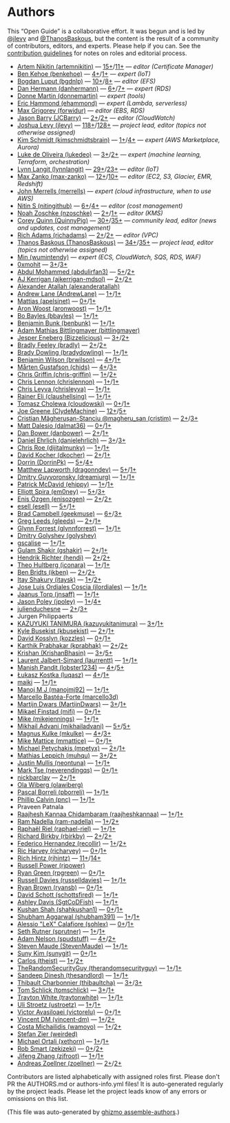 # Authors

This “Open Guide” is a collaborative effort.
It was begun and is led by [@jlevy](https://github.com/jlevy) and [@ThanosBaskous](https://github.com/ThanosBaskous),
but the content is the result of a community of contributors, editors, and experts.
Please help if you can. See the [contribution guidelines](CONTRIBUTING.md) for notes on roles and editorial process.


* [Artem Nikitin (artemnikitin)](https://github.com/artemnikitin) — [15+](https://github.com/open-guides/og-aws/commits?author=artemnikitin)/[11+](https://github.com/open-guides/og-aws/issues?q=author%3Aartemnikitin) — _editor (Certificate Manager)_
* [Ben Kehoe (benkehoe)](https://github.com/benkehoe) — [4+](https://github.com/open-guides/og-aws/commits?author=benkehoe)/[1+](https://github.com/open-guides/og-aws/issues?q=author%3Abenkehoe) — _expert (IoT)_
* [Bogdan Luput (bgdnlp)](https://github.com/bgdnlp) — [10+](https://github.com/open-guides/og-aws/commits?author=bgdnlp)/[8+](https://github.com/open-guides/og-aws/issues?q=author%3Abgdnlp) — _editor (EFS)_
* [Dan Hermann (danhermann)](https://github.com/danhermann) — [6+](https://github.com/open-guides/og-aws/commits?author=danhermann)/[7+](https://github.com/open-guides/og-aws/issues?q=author%3Adanhermann) — _expert (RDS)_
* [Donne Martin (donnemartin)](https://github.com/donnemartin) — _expert (tools)_
* [Eric Hammond (ehammond)](https://github.com/ehammond) — _expert (Lambda, serverless)_
* [Max Grigorev (forwidur)](https://github.com/forwidur) — _editor (EBS, RDS)_
* [Jason Barry (JCBarry)](https://github.com/JCBarry) — [2+](https://github.com/open-guides/og-aws/commits?author=JCBarry)/[2+](https://github.com/open-guides/og-aws/issues?q=author%3AJCBarry) — _editor (CloudWatch)_
* [Joshua Levy (jlevy)](https://github.com/jlevy) — [118+](https://github.com/open-guides/og-aws/commits?author=jlevy)/[128+](https://github.com/open-guides/og-aws/issues?q=author%3Ajlevy) — _project lead, editor (topics not otherwise assigned)_
* [Kim Schmidt (kimschmidtsbrain)](https://github.com/kimschmidtsbrain) — [1+](https://github.com/open-guides/og-aws/commits?author=kimschmidtsbrain)/[4+](https://github.com/open-guides/og-aws/issues?q=author%3Akimschmidtsbrain) — _expert (AWS Marketplace, Aurora)_
* [Luke de Oliveira (lukedeo)](https://github.com/lukedeo) — [3+](https://github.com/open-guides/og-aws/commits?author=lukedeo)/[2+](https://github.com/open-guides/og-aws/issues?q=author%3Alukedeo) — _expert (machine learning, Terraform, orchestration)_
* [Lynn Langit (lynnlangit)](https://github.com/lynnlangit) — [29+](https://github.com/open-guides/og-aws/commits?author=lynnlangit)/[23+](https://github.com/open-guides/og-aws/issues?q=author%3Alynnlangit) — _editor (IoT)_
* [Max Zanko (max-zanko)](https://github.com/max-zanko) — [12+](https://github.com/open-guides/og-aws/commits?author=max-zanko)/[10+](https://github.com/open-guides/og-aws/issues?q=author%3Amax-zanko) — _editor (EC2, S3, Glacier, EMR, Redshift)_
* [John Merrells (merrells)](https://github.com/merrells) — _expert (cloud infrastructure, when to use AWS)_
* [Nitin S (nitingithub)](https://github.com/nitingithub) — [6+](https://github.com/open-guides/og-aws/commits?author=nitingithub)/[4+](https://github.com/open-guides/og-aws/issues?q=author%3Anitingithub) — _editor (cost management)_
* [Noah Zoschke (nzoschke)](https://github.com/nzoschke) — [2+](https://github.com/open-guides/og-aws/commits?author=nzoschke)/[1+](https://github.com/open-guides/og-aws/issues?q=author%3Anzoschke) — _editor (KMS)_
* [Corey Quinn (QuinnyPig)](https://github.com/QuinnyPig) — [30+](https://github.com/open-guides/og-aws/commits?author=QuinnyPig)/[35+](https://github.com/open-guides/og-aws/issues?q=author%3AQuinnyPig) — _community lead, editor (news and updates, cost management)_
* [Rich Adams (richadams)](https://github.com/richadams) — [2+](https://github.com/open-guides/og-aws/commits?author=richadams)/[2+](https://github.com/open-guides/og-aws/issues?q=author%3Arichadams) — _editor (VPC)_
* [Thanos Baskous (ThanosBaskous)](https://github.com/ThanosBaskous) — [34+](https://github.com/open-guides/og-aws/commits?author=ThanosBaskous)/[35+](https://github.com/open-guides/og-aws/issues?q=author%3AThanosBaskous) — _project lead, editor (topics not otherwise assigned)_
* [Min (wumintendy)](https://github.com/wumintendy) — _expert (ECS, CloudWatch, SQS, RDS, WAF)_
* [0xmohit](https://github.com/0xmohit) — [3+](https://github.com/open-guides/og-aws/commits?author=0xmohit)/[3+](https://github.com/open-guides/og-aws/issues?q=author%3A0xmohit)
* [Abdul Mohammed (abdulirfan3)](https://github.com/abdulirfan3) — [5+](https://github.com/open-guides/og-aws/commits?author=abdulirfan3)/[2+](https://github.com/open-guides/og-aws/issues?q=author%3Aabdulirfan3)
* [AJ Kerrigan (ajkerrigan-mdsol)](https://github.com/ajkerrigan-mdsol) — [2+](https://github.com/open-guides/og-aws/commits?author=ajkerrigan-mdsol)/[2+](https://github.com/open-guides/og-aws/issues?q=author%3Aajkerrigan-mdsol)
* [Alexander Atallah (alexanderatallah)](https://github.com/alexanderatallah)
* [Andrew Lane (AndrewLane)](https://github.com/AndrewLane) — [1+](https://github.com/open-guides/og-aws/commits?author=AndrewLane)/[1+](https://github.com/open-guides/og-aws/issues?q=author%3AAndrewLane)
* [Mattias (apelsinet)](https://github.com/apelsinet) — [0+](https://github.com/open-guides/og-aws/commits?author=apelsinet)/[1+](https://github.com/open-guides/og-aws/issues?q=author%3Aapelsinet)
* [Aron Woost (aronwoost)](https://github.com/aronwoost) — [1+](https://github.com/open-guides/og-aws/commits?author=aronwoost)/[1+](https://github.com/open-guides/og-aws/issues?q=author%3Aaronwoost)
* [Bo Bayles (bbayles)](https://github.com/bbayles) — [1+](https://github.com/open-guides/og-aws/commits?author=bbayles)/[1+](https://github.com/open-guides/og-aws/issues?q=author%3Abbayles)
* [Benjamin Bunk (benbunk)](https://github.com/benbunk) — [1+](https://github.com/open-guides/og-aws/commits?author=benbunk)/[1+](https://github.com/open-guides/og-aws/issues?q=author%3Abenbunk)
* [Adam Mathias Bittlingmayer (bittlingmayer)](https://github.com/bittlingmayer)
* [Jesper Eneberg (Bizzelicious)](https://github.com/Bizzelicious) — [3+](https://github.com/open-guides/og-aws/commits?author=Bizzelicious)/[2+](https://github.com/open-guides/og-aws/issues?q=author%3ABizzelicious)
* [Bradly Feeley (bradly)](https://github.com/bradly) — [2+](https://github.com/open-guides/og-aws/commits?author=bradly)/[2+](https://github.com/open-guides/og-aws/issues?q=author%3Abradly)
* [Brady Dowling (bradydowling)](https://github.com/bradydowling) — [1+](https://github.com/open-guides/og-aws/commits?author=bradydowling)/[1+](https://github.com/open-guides/og-aws/issues?q=author%3Abradydowling)
* [Benjamin Wilson (brwilson)](https://github.com/brwilson) — [4+](https://github.com/open-guides/og-aws/commits?author=brwilson)/[1+](https://github.com/open-guides/og-aws/issues?q=author%3Abrwilson)
* [Mårten Gustafson (chids)](https://github.com/chids) — [4+](https://github.com/open-guides/og-aws/commits?author=chids)/[3+](https://github.com/open-guides/og-aws/issues?q=author%3Achids)
* [Chris Griffin (chris-griffin)](https://github.com/chris-griffin) — [1+](https://github.com/open-guides/og-aws/commits?author=chris-griffin)/[2+](https://github.com/open-guides/og-aws/issues?q=author%3Achris-griffin)
* [Chris Lennon (chrislennon)](https://github.com/chrislennon) — [1+](https://github.com/open-guides/og-aws/commits?author=chrislennon)/[1+](https://github.com/open-guides/og-aws/issues?q=author%3Achrislennon)
* [Chris Leyva (chrisleyva)](https://github.com/chrisleyva) — [1+](https://github.com/open-guides/og-aws/commits?author=chrisleyva)/[1+](https://github.com/open-guides/og-aws/issues?q=author%3Achrisleyva)
* [Rainer Eli (claushellsing)](https://github.com/claushellsing) — [1+](https://github.com/open-guides/og-aws/commits?author=claushellsing)/[1+](https://github.com/open-guides/og-aws/issues?q=author%3Aclaushellsing)
* [Tomasz Cholewa (cloudowski)](https://github.com/cloudowski) — [0+](https://github.com/open-guides/og-aws/commits?author=cloudowski)/[1+](https://github.com/open-guides/og-aws/issues?q=author%3Acloudowski)
* [Joe Greene (ClydeMachine)](https://github.com/ClydeMachine) — [12+](https://github.com/open-guides/og-aws/commits?author=ClydeMachine)/[5+](https://github.com/open-guides/og-aws/issues?q=author%3AClydeMachine)
* [Cristian Măgherușan-Stanciu @magheru_san (cristim)](https://github.com/cristim) — [2+](https://github.com/open-guides/og-aws/commits?author=cristim)/[3+](https://github.com/open-guides/og-aws/issues?q=author%3Acristim)
* [Matt Dalesio (dalmat36)](https://github.com/dalmat36) — [0+](https://github.com/open-guides/og-aws/commits?author=dalmat36)/[1+](https://github.com/open-guides/og-aws/issues?q=author%3Adalmat36)
* [Dan Bower (danbower)](https://github.com/danbower) — [2+](https://github.com/open-guides/og-aws/commits?author=danbower)/[1+](https://github.com/open-guides/og-aws/issues?q=author%3Adanbower)
* [Daniel Ehrlich (danielehrlich)](https://github.com/danielehrlich) — [3+](https://github.com/open-guides/og-aws/commits?author=danielehrlich)/[3+](https://github.com/open-guides/og-aws/issues?q=author%3Adanielehrlich)
* [Chris Roe (dijitalmunky)](https://github.com/dijitalmunky) — [1+](https://github.com/open-guides/og-aws/commits?author=dijitalmunky)/[1+](https://github.com/open-guides/og-aws/issues?q=author%3Adijitalmunky)
* [David Kocher (dkocher)](https://github.com/dkocher) — [2+](https://github.com/open-guides/og-aws/commits?author=dkocher)/[1+](https://github.com/open-guides/og-aws/issues?q=author%3Adkocher)
* [Dorrin (DorrinPk)](https://github.com/DorrinPk) — [5+](https://github.com/open-guides/og-aws/commits?author=DorrinPk)/[4+](https://github.com/open-guides/og-aws/issues?q=author%3ADorrinPk)
* [Matthew Lapworth (dragonndev)](https://github.com/dragonndev) — [5+](https://github.com/open-guides/og-aws/commits?author=dragonndev)/[1+](https://github.com/open-guides/og-aws/issues?q=author%3Adragonndev)
* [Dmitry Guyvoronsky (dreamiurg)](https://github.com/dreamiurg) — [1+](https://github.com/open-guides/og-aws/commits?author=dreamiurg)/[1+](https://github.com/open-guides/og-aws/issues?q=author%3Adreamiurg)
* [Patrick McDavid (ehippy)](https://github.com/ehippy) — [1+](https://github.com/open-guides/og-aws/commits?author=ehippy)/[1+](https://github.com/open-guides/og-aws/issues?q=author%3Aehippy)
* [Elliott Spira (em0ney)](https://github.com/em0ney) — [5+](https://github.com/open-guides/og-aws/commits?author=em0ney)/[3+](https://github.com/open-guides/og-aws/issues?q=author%3Aem0ney)
* [Enis Özgen (enisozgen)](https://github.com/enisozgen) — [2+](https://github.com/open-guides/og-aws/commits?author=enisozgen)/[2+](https://github.com/open-guides/og-aws/issues?q=author%3Aenisozgen)
* [esell (esell)](https://github.com/esell) — [5+](https://github.com/open-guides/og-aws/commits?author=esell)/[1+](https://github.com/open-guides/og-aws/issues?q=author%3Aesell)
* [Brad Campbell (geekmuse)](https://github.com/geekmuse) — [6+](https://github.com/open-guides/og-aws/commits?author=geekmuse)/[3+](https://github.com/open-guides/og-aws/issues?q=author%3Ageekmuse)
* [Greg Leeds (gleeds)](https://github.com/gleeds) — [2+](https://github.com/open-guides/og-aws/commits?author=gleeds)/[1+](https://github.com/open-guides/og-aws/issues?q=author%3Agleeds)
* [Glynn Forrest (glynnforrest)](https://github.com/glynnforrest) — [1+](https://github.com/open-guides/og-aws/commits?author=glynnforrest)/[1+](https://github.com/open-guides/og-aws/issues?q=author%3Aglynnforrest)
* [Dmitry Golyshev (golyshev)](https://github.com/golyshev)
* [gscalise](https://github.com/gscalise) — [1+](https://github.com/open-guides/og-aws/commits?author=gscalise)/[1+](https://github.com/open-guides/og-aws/issues?q=author%3Agscalise)
* [Gulam Shakir (gshakir)](https://github.com/gshakir) — [2+](https://github.com/open-guides/og-aws/commits?author=gshakir)/[1+](https://github.com/open-guides/og-aws/issues?q=author%3Agshakir)
* [Hendrik Richter (hendi)](https://github.com/hendi) — [2+](https://github.com/open-guides/og-aws/commits?author=hendi)/[2+](https://github.com/open-guides/og-aws/issues?q=author%3Ahendi)
* [Theo Hultberg (iconara)](https://github.com/iconara) — [1+](https://github.com/open-guides/og-aws/commits?author=iconara)/[1+](https://github.com/open-guides/og-aws/issues?q=author%3Aiconara)
* [Ben Bridts (ikben)](https://github.com/ikben) — [2+](https://github.com/open-guides/og-aws/commits?author=ikben)/[2+](https://github.com/open-guides/og-aws/issues?q=author%3Aikben)
* [Itay Shakury (itaysk)](https://github.com/itaysk) — [1+](https://github.com/open-guides/og-aws/commits?author=itaysk)/[2+](https://github.com/open-guides/og-aws/issues?q=author%3Aitaysk)
* [Jose Luis Ordiales Coscia (jlordiales)](https://github.com/jlordiales) — [1+](https://github.com/open-guides/og-aws/commits?author=jlordiales)/[1+](https://github.com/open-guides/og-aws/issues?q=author%3Ajlordiales)
* [Jaanus Torp (jnsaff)](https://github.com/jnsaff) — [1+](https://github.com/open-guides/og-aws/commits?author=jnsaff)/[1+](https://github.com/open-guides/og-aws/issues?q=author%3Ajnsaff)
* [Jason Poley (jpoley)](https://github.com/jpoley) — [1+](https://github.com/open-guides/og-aws/commits?author=jpoley)/[4+](https://github.com/open-guides/og-aws/issues?q=author%3Ajpoley)
* [julienduchesne](https://github.com/julienduchesne) — [2+](https://github.com/open-guides/og-aws/commits?author=julienduchesne)/[3+](https://github.com/open-guides/og-aws/issues?q=author%3Ajulienduchesne)
* Jurgen Philippaerts
* [KAZUYUKI TANIMURA (kazuyukitanimura)](https://github.com/kazuyukitanimura) — [3+](https://github.com/open-guides/og-aws/commits?author=kazuyukitanimura)/[1+](https://github.com/open-guides/og-aws/issues?q=author%3Akazuyukitanimura)
* [Kyle Busekist (kbusekist)](https://github.com/kbusekist) — [2+](https://github.com/open-guides/og-aws/commits?author=kbusekist)/[1+](https://github.com/open-guides/og-aws/issues?q=author%3Akbusekist)
* [David Kosslyn (kozzles)](https://github.com/kozzles) — [0+](https://github.com/open-guides/og-aws/commits?author=kozzles)/[1+](https://github.com/open-guides/og-aws/issues?q=author%3Akozzles)
* [Karthik Prabhakar (kprabhak)](https://github.com/kprabhak) — [2+](https://github.com/open-guides/og-aws/commits?author=kprabhak)/[2+](https://github.com/open-guides/og-aws/issues?q=author%3Akprabhak)
* [Krishan (KrishanBhasin)](https://github.com/KrishanBhasin) — [3+](https://github.com/open-guides/og-aws/commits?author=KrishanBhasin)/[5+](https://github.com/open-guides/og-aws/issues?q=author%3AKrishanBhasin)
* [Laurent Jalbert-Simard (laurrentt)](https://github.com/laurrentt) — [1+](https://github.com/open-guides/og-aws/commits?author=laurrentt)/[1+](https://github.com/open-guides/og-aws/issues?q=author%3Alaurrentt)
* [Manish Pandit (lobster1234)](https://github.com/lobster1234) — [4+](https://github.com/open-guides/og-aws/commits?author=lobster1234)/[5+](https://github.com/open-guides/og-aws/issues?q=author%3Alobster1234)
* [Łukasz Kostka (luqasz)](https://github.com/luqasz) — [4+](https://github.com/open-guides/og-aws/commits?author=luqasz)/[1+](https://github.com/open-guides/og-aws/issues?q=author%3Aluqasz)
* [maiki](https://github.com/maiki) — [1+](https://github.com/open-guides/og-aws/commits?author=maiki)/[1+](https://github.com/open-guides/og-aws/issues?q=author%3Amaiki)
* [Manoj M J (manojmj92)](https://github.com/manojmj92) — [1+](https://github.com/open-guides/og-aws/commits?author=manojmj92)/[1+](https://github.com/open-guides/og-aws/issues?q=author%3Amanojmj92)
* [Marcello Bastéa-Forte (marcello3d)](https://github.com/marcello3d)
* [Martijn Dwars (MartijnDwars)](https://github.com/MartijnDwars) — [3+](https://github.com/open-guides/og-aws/commits?author=MartijnDwars)/[1+](https://github.com/open-guides/og-aws/issues?q=author%3AMartijnDwars)
* [Mikael Finstad (mifi)](https://github.com/mifi) — [0+](https://github.com/open-guides/og-aws/commits?author=mifi)/[1+](https://github.com/open-guides/og-aws/issues?q=author%3Amifi)
* [Mike  (mikejennings)](https://github.com/mikejennings) — [1+](https://github.com/open-guides/og-aws/commits?author=mikejennings)/[1+](https://github.com/open-guides/og-aws/issues?q=author%3Amikejennings)
* [Mikhail Advani (mikhailadvani)](https://github.com/mikhailadvani) — [5+](https://github.com/open-guides/og-aws/commits?author=mikhailadvani)/[5+](https://github.com/open-guides/og-aws/issues?q=author%3Amikhailadvani)
* [Magnus Kulke (mkulke)](https://github.com/mkulke) — [4+](https://github.com/open-guides/og-aws/commits?author=mkulke)/[3+](https://github.com/open-guides/og-aws/issues?q=author%3Amkulke)
* [Mike Mattice (mmattice)](https://github.com/mmattice) — [0+](https://github.com/open-guides/og-aws/commits?author=mmattice)/[1+](https://github.com/open-guides/og-aws/issues?q=author%3Ammattice)
* [Michael Petychakis (mpetyx)](https://github.com/mpetyx) — [2+](https://github.com/open-guides/og-aws/commits?author=mpetyx)/[1+](https://github.com/open-guides/og-aws/issues?q=author%3Ampetyx)
* [Mathias Leppich (muhqu)](https://github.com/muhqu) — [3+](https://github.com/open-guides/og-aws/commits?author=muhqu)/[2+](https://github.com/open-guides/og-aws/issues?q=author%3Amuhqu)
* [Justin Mullis (neontuna)](https://github.com/neontuna) — [1+](https://github.com/open-guides/og-aws/commits?author=neontuna)/[1+](https://github.com/open-guides/og-aws/issues?q=author%3Aneontuna)
* [Mark Tse (neverendingqs)](https://github.com/neverendingqs) — [0+](https://github.com/open-guides/og-aws/commits?author=neverendingqs)/[1+](https://github.com/open-guides/og-aws/issues?q=author%3Aneverendingqs)
* [nickbarclay](https://github.com/nickbarclay) — [2+](https://github.com/open-guides/og-aws/commits?author=nickbarclay)/[1+](https://github.com/open-guides/og-aws/issues?q=author%3Anickbarclay)
* [Ola Wiberg (olawiberg)](https://github.com/olawiberg)
* [Pascal Borreli (pborreli)](https://github.com/pborreli) — [1+](https://github.com/open-guides/og-aws/commits?author=pborreli)/[1+](https://github.com/open-guides/og-aws/issues?q=author%3Apborreli)
* [Phillip Calvin (pnc)](https://github.com/pnc) — [1+](https://github.com/open-guides/og-aws/commits?author=pnc)/[1+](https://github.com/open-guides/og-aws/issues?q=author%3Apnc)
* Praveen Patnala
* [Raajhesh Kannaa Chidambaram (raajheshkannaa)](https://github.com/raajheshkannaa) — [1+](https://github.com/open-guides/og-aws/commits?author=raajheshkannaa)/[1+](https://github.com/open-guides/og-aws/issues?q=author%3Araajheshkannaa)
* [Ram Nadella (ram-nadella)](https://github.com/ram-nadella) — [1+](https://github.com/open-guides/og-aws/commits?author=ram-nadella)/[2+](https://github.com/open-guides/og-aws/issues?q=author%3Aram-nadella)
* [Raphaël Riel (raphael-riel)](https://github.com/raphael-riel) — [1+](https://github.com/open-guides/og-aws/commits?author=raphael-riel)/[1+](https://github.com/open-guides/og-aws/issues?q=author%3Araphael-riel)
* [Richard Birkby (rbirkby)](https://github.com/rbirkby) — [2+](https://github.com/open-guides/og-aws/commits?author=rbirkby)/[2+](https://github.com/open-guides/og-aws/issues?q=author%3Arbirkby)
* [Federico Hernandez (recollir)](https://github.com/recollir) — [1+](https://github.com/open-guides/og-aws/commits?author=recollir)/[2+](https://github.com/open-guides/og-aws/issues?q=author%3Arecollir)
* [Ric Harvey (richarvey)](https://github.com/richarvey) — [0+](https://github.com/open-guides/og-aws/commits?author=richarvey)/[1+](https://github.com/open-guides/og-aws/issues?q=author%3Aricharvey)
* [Rich Hintz (rjhintz)](https://github.com/rjhintz) — [11+](https://github.com/open-guides/og-aws/commits?author=rjhintz)/[14+](https://github.com/open-guides/og-aws/issues?q=author%3Arjhintz)
* [Russell Power (rjpower)](https://github.com/rjpower)
* [Ryan Green (rpgreen)](https://github.com/rpgreen) — [0+](https://github.com/open-guides/og-aws/commits?author=rpgreen)/[1+](https://github.com/open-guides/og-aws/issues?q=author%3Arpgreen)
* [Russell Davies (russelldavies)](https://github.com/russelldavies) — [1+](https://github.com/open-guides/og-aws/commits?author=russelldavies)/[1+](https://github.com/open-guides/og-aws/issues?q=author%3Arusselldavies)
* [Ryan Brown (ryansb)](https://github.com/ryansb) — [0+](https://github.com/open-guides/og-aws/commits?author=ryansb)/[1+](https://github.com/open-guides/og-aws/issues?q=author%3Aryansb)
* [David Schott (schottsfired)](https://github.com/schottsfired) — [1+](https://github.com/open-guides/og-aws/commits?author=schottsfired)/[1+](https://github.com/open-guides/og-aws/issues?q=author%3Aschottsfired)
* [Ashley Davis (SgtCoDFish)](https://github.com/SgtCoDFish) — [1+](https://github.com/open-guides/og-aws/commits?author=SgtCoDFish)/[1+](https://github.com/open-guides/og-aws/issues?q=author%3ASgtCoDFish)
* [Kushan Shah (shahkushan1)](https://github.com/shahkushan1) — [0+](https://github.com/open-guides/og-aws/commits?author=shahkushan1)/[1+](https://github.com/open-guides/og-aws/issues?q=author%3Ashahkushan1)
* [Shubham Aggarwal (shubham391)](https://github.com/shubham391) — [1+](https://github.com/open-guides/og-aws/commits?author=shubham391)/[1+](https://github.com/open-guides/og-aws/issues?q=author%3Ashubham391)
* [Alessio "LeX" Calafiore (sohlex)](https://github.com/sohlex) — [0+](https://github.com/open-guides/og-aws/commits?author=sohlex)/[1+](https://github.com/open-guides/og-aws/issues?q=author%3Asohlex)
* [Seth Rutner (sprutner)](https://github.com/sprutner) — [1+](https://github.com/open-guides/og-aws/commits?author=sprutner)/[1+](https://github.com/open-guides/og-aws/issues?q=author%3Asprutner)
* [Adam Nelson (spudstuff)](https://github.com/spudstuff) — [4+](https://github.com/open-guides/og-aws/commits?author=spudstuff)/[2+](https://github.com/open-guides/og-aws/issues?q=author%3Aspudstuff)
* [Steven Maude (StevenMaude)](https://github.com/StevenMaude) — [1+](https://github.com/open-guides/og-aws/commits?author=StevenMaude)/[1+](https://github.com/open-guides/og-aws/issues?q=author%3AStevenMaude)
* [Suny Kim (sunygit)](https://github.com/sunygit) — [0+](https://github.com/open-guides/og-aws/commits?author=sunygit)/[1+](https://github.com/open-guides/og-aws/issues?q=author%3Asunygit)
* [Carlos (theist)](https://github.com/theist) — [1+](https://github.com/open-guides/og-aws/commits?author=theist)/[2+](https://github.com/open-guides/og-aws/issues?q=author%3Atheist)
* [TheRandomSecurityGuy (therandomsecurityguy)](https://github.com/therandomsecurityguy) — [1+](https://github.com/open-guides/og-aws/commits?author=therandomsecurityguy)/[1+](https://github.com/open-guides/og-aws/issues?q=author%3Atherandomsecurityguy)
* [Sandeep Dinesh (thesandlord)](https://github.com/thesandlord) — [1+](https://github.com/open-guides/og-aws/commits?author=thesandlord)/[1+](https://github.com/open-guides/og-aws/issues?q=author%3Athesandlord)
* [Thibault Charbonnier (thibaultcha)](https://github.com/thibaultcha) — [3+](https://github.com/open-guides/og-aws/commits?author=thibaultcha)/[3+](https://github.com/open-guides/og-aws/issues?q=author%3Athibaultcha)
* [Tom Schlick (tomschlick)](https://github.com/tomschlick) — [3+](https://github.com/open-guides/og-aws/commits?author=tomschlick)/[1+](https://github.com/open-guides/og-aws/issues?q=author%3Atomschlick)
* [Trayton White (traytonwhite)](https://github.com/traytonwhite) — [1+](https://github.com/open-guides/og-aws/commits?author=traytonwhite)/[1+](https://github.com/open-guides/og-aws/issues?q=author%3Atraytonwhite)
* [Uli Stroetz (ustroetz)](https://github.com/ustroetz) — [1+](https://github.com/open-guides/og-aws/commits?author=ustroetz)/[1+](https://github.com/open-guides/og-aws/issues?q=author%3Austroetz)
* [Victor Avasiloaei (victorelu)](https://github.com/victorelu) — [0+](https://github.com/open-guides/og-aws/commits?author=victorelu)/[1+](https://github.com/open-guides/og-aws/issues?q=author%3Avictorelu)
* [Vincent DM (vincent-dm)](https://github.com/vincent-dm) — [1+](https://github.com/open-guides/og-aws/commits?author=vincent-dm)/[2+](https://github.com/open-guides/og-aws/issues?q=author%3Avincent-dm)
* [Costa Michailidis (wamoyo)](https://github.com/wamoyo) — [1+](https://github.com/open-guides/og-aws/commits?author=wamoyo)/[2+](https://github.com/open-guides/og-aws/issues?q=author%3Awamoyo)
* [Stefan Zier (weirded)](https://github.com/weirded)
* [Michael Ortali (xethorn)](https://github.com/xethorn) — [1+](https://github.com/open-guides/og-aws/commits?author=xethorn)/[1+](https://github.com/open-guides/og-aws/issues?q=author%3Axethorn)
* [Rob Smart (zekizeki)](https://github.com/zekizeki) — [0+](https://github.com/open-guides/og-aws/commits?author=zekizeki)/[2+](https://github.com/open-guides/og-aws/issues?q=author%3Azekizeki)
* [Jifeng Zhang (zjfroot)](https://github.com/zjfroot) — [1+](https://github.com/open-guides/og-aws/commits?author=zjfroot)/[1+](https://github.com/open-guides/og-aws/issues?q=author%3Azjfroot)
* [Andreas Zoellner (zoellner)](https://github.com/zoellner) — [2+](https://github.com/open-guides/og-aws/commits?author=zoellner)/[2+](https://github.com/open-guides/og-aws/issues?q=author%3Azoellner)

Contributors are listed alphabetically with assigned roles first.
Please don't PR the AUTHORS.md or authors-info.yml files! It is auto-generated regularly by the project leads.
Please let the project leads know of any errors or omissions on this list.



(This file was auto-generated by [ghizmo assemble-authors](https://github.com/jlevy/ghizmo).)
